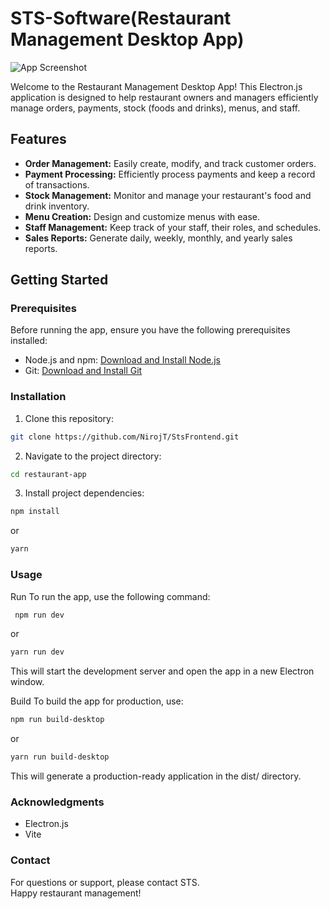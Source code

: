 # STS-Software(Restaurant Management Desktop App)

![App Screenshot](./public/app-screenshot.png)

Welcome to the Restaurant Management Desktop App! This Electron.js application is designed to help restaurant owners and managers efficiently manage orders, payments, stock (foods and drinks), menus, and staff.

## Features

- **Order Management:** Easily create, modify, and track customer orders.
- **Payment Processing:** Efficiently process payments and keep a record of transactions.
- **Stock Management:** Monitor and manage your restaurant's food and drink inventory.
- **Menu Creation:** Design and customize menus with ease.
- **Staff Management:** Keep track of your staff, their roles, and schedules.
- **Sales Reports:** Generate daily, weekly, monthly, and yearly sales reports.

## Getting Started

### Prerequisites

Before running the app, ensure you have the following prerequisites installed:

- Node.js and npm: [Download and Install Node.js](https://nodejs.org/)
- Git: [Download and Install Git](https://git-scm.com/)

### Installation

1. Clone this repository:

```bash
git clone https://github.com/NirojT/StsFrontend.git
```

2. Navigate to the project directory:

```bash
cd restaurant-app
```

3. Install project dependencies:

```bash
npm install
```

or

```bash
yarn
```

### Usage

Run
To run the app, use the following command:

```bash
 npm run dev
```

or

```bash
yarn run dev
```

This will start the development server and open the app in a new Electron window.

Build
To build the app for production, use:

```bash
npm run build-desktop
```

or

```bash
yarn run build-desktop
```

This will generate a production-ready application in the dist/ directory.

### Acknowledgments

- Electron.js
- Vite

### Contact

For questions or support, please contact STS.
<br>
Happy restaurant management!
